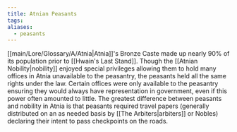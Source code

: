 ```yaml
---
title: Atnian Peasants
tags: 
aliases:
  - peasants
---
```

[[main/Lore/Glossary/A/Atnia|Atnia]]'s Bronze Caste made up nearly 90% of its population prior to [[Hwain's Last Stand]]. Though the [[Atnian Nobility|nobility]] enjoyed special privileges allowing them to hold many offices in Atnia unavailable to the peasantry, the peasants held all the same rights under the law. Certain offices were only available to the peasantry ensuring they would always have representation in government, even if this power often amounted to little. The greatest difference between peasants and nobility in Atnia is that peasants required travel papers (generally distributed on an as needed basis by [[The Arbiters|arbiters]] or Nobles) declaring their intent to pass checkpoints on the roads. 